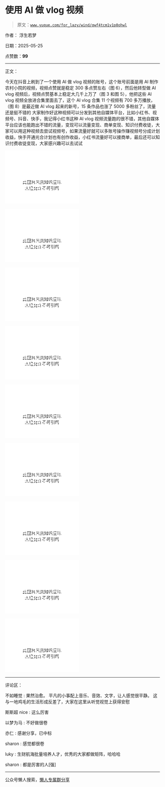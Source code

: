 # 使用 AI 做 vlog 视频

> 原文：[`www.yuque.com/for_lazy/wind/qwf4tcm1v1p0ohwl`](https://www.yuque.com/for_lazy/wind/qwf4tcm1v1p0ohwl)

作者： 浮生若梦

日期：2025-05-25

点赞数：**99**

* * *

正文：

今天在抖音上刷到了一个使用 AI 做 vlog 视频的账号，这个账号前面是用 AI 制作农村小院的视频，视频点赞就是稳定 300 多点赞左右（图 6），然后他转型做 AI
vlog 视频后，视频点赞基本上稳定大几千上万了（图 3 和图 5），他把这些 AI vlog 视频全放进合集里面去了，这个 AI
vlog 合集 11 个视频有 700 多万播放，（图 8）是最近做 AI vlog 起来的新号，15 条作品也涨了 5000 多粉丝了，流量还是挺不错的
大家制作好这种视频可以分发到其他自媒体平台，比如小红书、视频号、抖音、快手，我记得小红书这种 AI
vlog 视频流量跑的很不错，其他自媒体平台应该也能跑出不错的流量，变现可以流量变现、商单变现、知识付费收徒，大家可以用这种视频去尝试视频号，如果流量好就可以多账号操作赚视频号分成计划收益，快手开通光合计划也有创作收益，小红书流量好可以接商单，最后还可以知识付费收徒变现，大家感兴趣可以去试试

![](img/031d78c06cab034924ea9340e7661897.png "None")

![](img/72341d411a16fc844a74d2b19b2805bd.png "None")

![](img/becd23efc9027b3d5da90c873496ccf2.png "None")

![](img/913bce64e1ffd24f2b025c1411920b34.png "None")

![](img/d24e2b3b419f01bf991a5d5b52d4fa1a.png "None")

![](img/335e4e6d704c8ccdc21cac65008846b0.png "None")

![](img/64dd27cf948556ad7aeb48c568c9bc83.png "None")

![](img/1b16326489a716240ff929c922d17cad.png "None")

![](img/15cf55d8202bf31c8352deb87d7a0286.png "None")

* * *

评论区：

不如睡觉 : 果然治愈。 平凡的小事配上音乐、音效、文字，让人感觉很平静。 这与一地鸡毛的生活形成反差了，大家在这里从听觉视觉上获得安慰

斯斯超 nice : 这么厉害

以梦为马 : 不好做很卷

亦仁 : 感谢分享，已中标

sharon : 感觉都很卷

luky : 生财航海批量培养人才，优秀的大家都做矩阵，哈哈哈

sharon : 都是厉害的人[强]

* * *

公众号懒人搜索，[懒人专属群分享](https://lazybook.fun/#/blog/group)